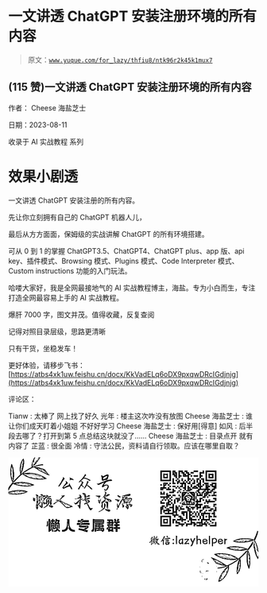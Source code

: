 # 一文讲透 ChatGPT 安装注册环境的所有内容

> 原文：[`www.yuque.com/for_lazy/thfiu8/ntk96r2k45k1mux7`](https://www.yuque.com/for_lazy/thfiu8/ntk96r2k45k1mux7)



## (115 赞)一文讲透 ChatGPT 安装注册环境的所有内容 

作者： Cheese 海盐芝士 

日期：2023-08-11 

收录于 AI 实战教程 系列 

# 效果小剧透 

一文讲透 ChatGPT 安装注册的所有内容。 

先让你立刻拥有自己的 ChatGPT 机器人儿， 

最后从方方面面，保姆级的实战讲解 ChatGPT 的所有环境搭建。 

可从 0 到 1 的掌握 ChatGPT3.5、ChatGPT4、ChatGPT plus、app 版、api key、插件模式、Browsing 模式、Plugins 模式、Code Interpreter 模式、Custom instructions 功能的入门玩法。 

哈喽大家好，我是全网最接地气的 AI 实战教程博主，海盐。专为小白而生，专注打造全网最容易上手的 AI 实战教程。 

爆肝 7000 字，图文并茂。值得收藏，反复查阅 

记得对照目录层级，思路更清晰 

只有干货，坐稳发车！ 

更好体验，请移步飞书：[https://atbs4xk1uw.feishu.cn/docx/KkVadELq6oDX9pxqwDRcIGdjnjg](https://atbs4xk1uw.feishu.cn/docx/KkVadELq6oDX9pxqwDRcIGdjnjg) 

评论区： 

Tianw : 太棒了 网上找了好久 光年 : 楼主这次咋没有放图 Cheese 海盐芝士 : 谁让你们成天盯着小姐姐 不好好学习 Cheese 海盐芝士 : 保好用[得意] 如风 : 后半段去哪了？打开到第 5 点总结这块就没了…… Cheese 海盐芝士 : 目录点开 就有内容了 芷蓝 : 很全面 冷情 : 守法公民，资料请自行领取。应该在哪里自取？ 

![](img/894d30a529e7c37bcd3392323c99941c.png) 